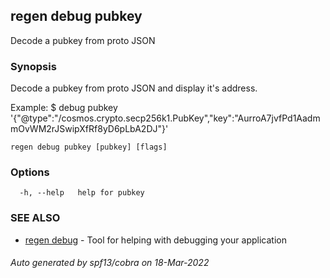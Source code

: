 ## regen debug pubkey

Decode a pubkey from proto JSON

### Synopsis

Decode a pubkey from proto JSON and display it's address.

Example:
$ <appd> debug pubkey '{"@type":"/cosmos.crypto.secp256k1.PubKey","key":"AurroA7jvfPd1AadmmOvWM2rJSwipXfRf8yD6pLbA2DJ"}'
			

```
regen debug pubkey [pubkey] [flags]
```

### Options

```
  -h, --help   help for pubkey
```

### SEE ALSO

* [regen debug](regen_debug.md)	 - Tool for helping with debugging your application

###### Auto generated by spf13/cobra on 18-Mar-2022
